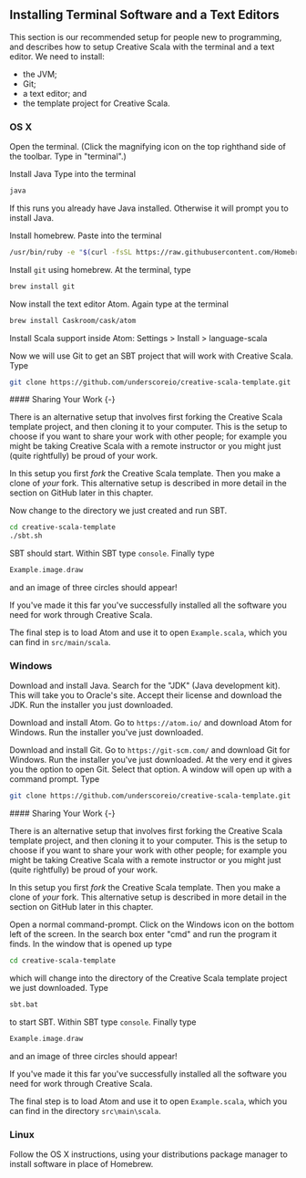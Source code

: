 ## Installing Terminal Software and a Text Editors

This section is our recommended setup for people new to programming, and describes how to setup Creative Scala with the terminal and a text editor.
We need to install:

- the JVM;
- Git;
- a text editor; and
- the template project for Creative Scala.


### OS X

Open the terminal. (Click the magnifying icon on the top righthand side of the toolbar. Type in "terminal".)

Install Java
Type into the terminal

```bash
java
```

If this runs you already have Java installed.
Otherwise it will prompt you to install Java.

Install homebrew.
Paste into the terminal

```bash
/usr/bin/ruby -e "$(curl -fsSL https://raw.githubusercontent.com/Homebrew/install/master/install)"
```

Install `git` using homebrew.
At the terminal, type

```bash
brew install git
```

Now install the text editor Atom.
Again type at the terminal

```bash
brew install Caskroom/cask/atom
```

Install Scala support inside Atom: Settings > Install > language-scala

Now we will use Git to get an SBT project that will work with Creative Scala.
Type

```bash
git clone https://github.com/underscoreio/creative-scala-template.git
```

<div class="callout callout-info">
#### Sharing Your Work {-}

There is an alternative setup that involves first forking the Creative Scala template project, and then cloning it to your computer.
This is the setup to choose if you want to share your work with other people; for example you might be taking Creative Scala with a remote instructor or you might just (quite rightfully) be proud of your work.

In this setup you first *fork* the Creative Scala template.
Then you make a clone of *your* fork.
This alternative setup is described in more detail in the section on GitHub later in this chapter.
</div>


Now change to the directory we just created and run SBT.

```bash
cd creative-scala-template
./sbt.sh
```

SBT should start.
Within SBT type `console`.
Finally type

```scala
Example.image.draw
```

and an image of three circles should appear!

If you've made it this far you've successfully installed all the software you need for work through Creative Scala.

The final step is to load Atom and use it to open `Example.scala`, which you can find in `src/main/scala`.


### Windows

Download and install Java.
Search for the "JDK" (Java development kit).
This will take you to Oracle's site.
Accept their license and download the JDK.
Run the installer you just downloaded.

Download and install Atom.
Go to `https://atom.io/` and download Atom for Windows.
Run the installer you've just downloaded.

Download and install Git.
Go to `https://git-scm.com/` and download Git for Windows.
Run the installer you've just downloaded.
At the very end it gives you the option to open Git.
Select that option.
A window will open up with a command prompt.
Type


```bash
git clone https://github.com/underscoreio/creative-scala-template.git
```

<div class="callout callout-info">
#### Sharing Your Work {-}

There is an alternative setup that involves first forking the Creative Scala template project, and then cloning it to your computer.
This is the setup to choose if you want to share your work with other people; for example you might be taking Creative Scala with a remote instructor or you might just (quite rightfully) be proud of your work.

In this setup you first *fork* the Creative Scala template.
Then you make a clone of *your* fork.
This alternative setup is described in more detail in the section on GitHub later in this chapter.
</div>

Open a normal command-prompt.
Click on the Windows icon on the bottom left of the screen.
In the search box enter "cmd" and run the program it finds.
In the window that is opened up type

```bash
cd creative-scala-template
```

which will change into the directory of the Creative Scala template project we just downloaded.
Type

```bash
sbt.bat
```

to start SBT.
Within SBT type `console`.
Finally type

```scala
Example.image.draw
```

and an image of three circles should appear!

If you've made it this far you've successfully installed all the software you need for work through Creative Scala.

The final step is to load Atom and use it to open `Example.scala`, which you can find in the directory `src\main\scala`.


### Linux

Follow the OS X instructions, using your distributions package manager to install software in place of Homebrew.
